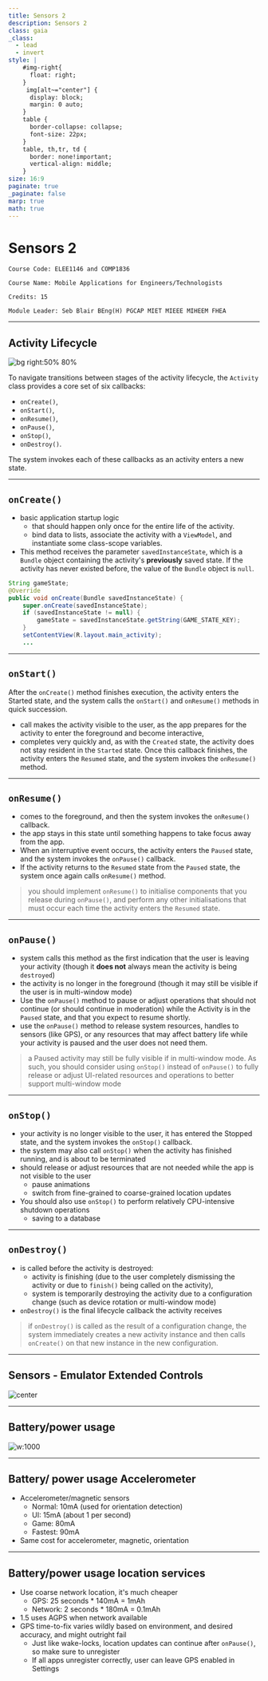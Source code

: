 ```yaml
---
title: Sensors 2
description: Sensors 2
class: gaia
_class:
  - lead
  - invert
style: |
    #img-right{
      float: right;
    }
     img[alt~="center"] {
      display: block;
      margin: 0 auto;
    }
    table {
      border-collapse: collapse;
      font-size: 22px;
    }
    table, th,tr, td {
      border: none!important;
      vertical-align: middle;
    }
size: 16:9
paginate: true
_paginate: false
marp: true
math: true
---
```


# Sensors 2

    Course Code: ELEE1146 and COMP1836

    Course Name: Mobile Applications for Engineers/Technologists

    Credits: 15

    Module Leader: Seb Blair BEng(H) PGCAP MIET MIEEE MIHEEM FHEA

---

## Activity Lifecycle
![bg right:50% 80%](../../figures/activoityLifeCycle.png)

To navigate transitions between stages of the activity lifecycle, the `Activity` class provides a core set of six callbacks: 
- `onCreate()`, 
- `onStart()`, 
- `onResume()`, 
- `onPause()`,
- `onStop()`,
- `onDestroy()`.

 The system invokes each of these callbacks as an activity enters a new state.

 ---

## `onCreate()`

- basic application startup logic
  -  that should happen only once for the entire life of the activity. 
  -  bind data to lists, associate the activity with a `ViewModel`, and instantiate some class-scope variables. 
- This method receives the parameter `savedInstanceState`, which is a `Bundle` object containing the activity's **previously** saved state. If the activity has never existed before, the value of the `Bundle` object is `null`.

```java
String gameState;
@Override
public void onCreate(Bundle savedInstanceState) {
    super.onCreate(savedInstanceState);
    if (savedInstanceState != null) {
        gameState = savedInstanceState.getString(GAME_STATE_KEY);
    }
    setContentView(R.layout.main_activity);
    ...
```

---

## `onStart()`

After the `onCreate()` method finishes execution, the activity enters the Started state, and the system calls the `onStart()` and `onResume()` methods in quick succession.

- call makes the activity visible to the user, as the app prepares for the activity to enter the foreground and become interactive, 
- completes very quickly and, as with the `Created` state, the activity does not stay resident in the `Started` state. Once this callback finishes, the activity enters the `Resumed` state, and the system invokes the `onResume()` method.

--- 

## `onResume()`

- comes to the foreground, and then the system invokes the `onResume()` callback. 
- the app stays in this state until something happens to take focus away from the app.
- When an interruptive event occurs, the activity enters the `Paused` state, and the system invokes the `onPause()` callback.
- If the activity returns to the `Resumed` state from the `Paused` state, the system once again calls `onResume()` method. 
> you should implement `onResume()` to initialise components that you release during `onPause()`, and perform any other initialisations that must occur each time the activity enters the `Resumed` state. 

---

## `onPause()`

- system calls this method as the first indication that the user is leaving your activity (though it **does not** always mean the activity is being `destroyed`)
- the activity is no longer in the foreground (though it may still be visible if the user is in multi-window mode)
- Use the `onPause()` method to pause or adjust operations that should not continue (or should continue in moderation) while the Activity is in the `Paused` state, and that you expect to resume shortly.
- use the `onPause()` method to release system resources, handles to sensors (like GPS), or any resources that may affect battery life while your activity is paused and the user does not need them.
> a Paused activity may still be fully visible if in multi-window mode. As such, you should consider using `onStop()` instead of `onPause()` to fully release or adjust UI-related resources and operations to better support multi-window mode

---

## `onStop()`

- your activity is no longer visible to the user, it has entered the Stopped state, and the system invokes the `onStop()` callback.
- the system may also call `onStop()` when the activity has finished running, and is about to be terminated
- should release or adjust resources that are not needed while the app is not visible to the user
  - pause animations
  - switch from fine-grained to coarse-grained location updates
- You should also use `onStop()` to perform relatively CPU-intensive shutdown operations
  - saving to a database

---

## `onDestroy()`

- is called before the activity is destroyed:
  - activity is finishing (due to the user completely dismissing the activity or due to `finish()` being called on the activity), 
  -  system is temporarily destroying the activity due to a configuration change (such as device rotation or multi-window mode)
- `onDestroy()` is the final lifecycle callback the activity receives
> if `onDestroy()` is called as the result of a configuration change, the system immediately creates a new activity instance and then calls `onCreate()` on that new instance in the new configuration.

---


## Sensors - Emulator Extended Controls

![center](https://i.stack.imgur.com/G2DK6.gif)

---

## Battery/power usage

![w:1000](https://i.stack.imgur.com/avmyf.png)

--- 

## Battery/ power usage Accelerometer

- Accelerometer/magnetic sensors
  - Normal: 10mA (used for orientation detection)
  - UI: 15mA (about 1 per second)
  - Game: 80mA
  - Fastest: 90mA
- Same cost for accelerometer, magnetic, orientation

---

## Battery/power usage location services

- Use coarse network location, it's much cheaper
  - GPS: 25 seconds * 140mA = 1mAh
  - Network: 2 seconds * 180mA = 0.1mAh
- 1.5 uses AGPS when network available
- GPS time-to-fix varies wildly based on environment, and desired accuracy, and might outright fail
  - Just like wake-locks, location updates can continue after `onPause()`, so make sure to unregister
  - If all apps unregister correctly, user can leave GPS enabled in Settings